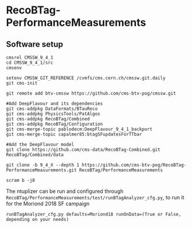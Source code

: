 # RecoBTag-PerformanceMeasurements

## Software setup

```
cmsrel CMSSW_9_4_1
cd CMSSW_9_4_1/src
cmsenv

setenv CMSSW_GIT_REFERENCE /cvmfs/cms.cern.ch/cmssw.git.daily
git cms-init

git remote add btv-cmssw https://github.com/cms-btv-pog/cmssw.git

#Add DeepFlavour and its dependencies
git cms-addpkg DataFormats/BTauReco
git cms-addpkg PhysicsTools/PatAlgos
git cms-addpkg RecoBTag/Combined
git cms-addpkg RecoBTag/Configuration
git cms-merge-topic pablodecm:DeepFlavour_9_4_1_backport
git cms-merge-topic capalmer85:btagSFupdatesForTTbar

#Add the DeepFlavour model
git clone https://github.com/cms-data/RecoBTag-Combined.git RecoBTag/Combined/data

git clone -b 9_4_X --depth 1 https://github.com/cms-btv-pog/RecoBTag-PerformanceMeasurements.git RecoBTag/PerformanceMeasurements

scram b -j8

```

The ntuplizer can be run and configured through ```RecoBTag/PerformanceMeasurements/test/runBTagAnalyzer_cfg.py```, to run it for the Moriond 2018 SF campaign

```
runBTagAnalyzer_cfg.py defaults=Moriond18 runOnData=(True or False, depending on your needs)
```



